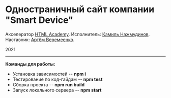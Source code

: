 # Одностраничный сайт компании "Smart Device"

Акселератор [HTML Academy](https://htmlacademy.ru/).
Исполнитель: [Камиль Нажмудинов](https://up.htmlacademy.ru/adaptive/22/user/253339).
Наставник: [Артём Веремеенко](https://github.com/ArtemVeremienko).

2021

---

**Команды для работы:**

* Установка зависимостей -- **npm i**
* Тестирование по код-гайдам -- **npm test**
* Сборка проекта -- **npm run build**
* Запуск локального сервера -- **npm start**
